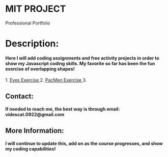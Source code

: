 # MIT PROJECT
<h> Professional Portfolio </h>
# Description:
<h4> Here I will add coding assignments and free activity projects in order to show my Javascript coding skills. 
My favorite so far has been the fun exercise of overlapping shapes! </h4>
<p> 1. <a href="https://github.com/videsc/Eyes.git"> Eyes Exercise </a> 
    2. <a href="https://github.com/videsc/PacMen.git"> PacMen Exercise </a>
    3.
</p>
<h2> Contact: </h2>
<h4> If needed to reach me, the best way is through email: videscat.0922@gmail.com </h4>
<h2> More Information: </h2>
<h4> I will continue to update this, add on as the course progresses, and show my coding capabilities! </h4>
